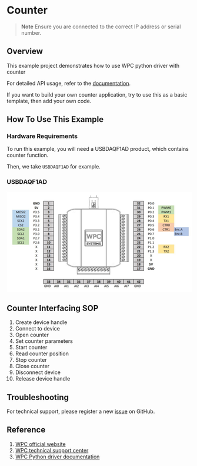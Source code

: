 # Counter
> **Note**
> Ensure you are connected to the correct IP address or serial number.

## Overview

This example project demonstrates how to use WPC python driver with counter

For detailed API usage, refer to the [documentation](https://wpc-systems-ltd.github.io/WPC_Python_driver_release/).

If you want to build your own counter application, try to use this as a basic template, then add your own code.

## How To Use This Example

### Hardware Requirements

To run this example, you will need a USBDAQF1AD product, which contains counter function.

Then, we take `USBDAQF1AD` for example.

### USBDAQF1AD

<img src="https://github.com/WPC-Systems-Ltd/WPC_Python_driver_release/blob/main/Reference/Pinouts/pinout-USBDAQF1AD.JPG" alt="drawing" width="600"/>

## Counter Interfacing SOP

1. Create device handle
2. Connect to device
3. Open counter
4. Set counter parameters
5. Start counter
5. Read counter position
6. Stop counter
7. Close counter
8. Disconnect device
9. Release device handle

## Troubleshooting

For technical support, please register a new [issue](https://github.com/WPC-Systems-Ltd/WPC_Python_driver_release/issues) on GitHub.

## Reference

1. [WPC official website](https://www.wpc.com.tw/)
2. [WPC technical support center](https://wpc.super.site/)
3. [WPC Python driver documentation](https://wpc-systems-ltd.github.io/WPC_Python_driver_release/)